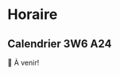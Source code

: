 # Horaire

## Calendrier 3W6 A24

🚧 À venir!

<!--
| Date |          |
| :--------------- |:---------------:|
| Jeudi, 5 octobre | Examen intra |
| Vendredi, 6 octobre | Remise TP1 |
| Dimanche, 19 novembre | Remise TP2 |
| Jeudi, 21 décembre | Examen final |

- Séance 1: Jeudi, 24 août
- Séance 2: Lundi, 28 août
- Séance 3: Jeudi, 31 août
- Séance 4: Mardi, 5 septembre
- Séance 5: Jeudi, 7 septembre
- Séance 6: Lundi, 11 septembre
- Séance 7: Jeudi, 14 septembre
- Séance 8: Lundi, 18 septembre
- Séance 9: Jeudi, 21 septembre
- Séance 10: Lundi, 25 septembre
- Séance 11: Jeudi, 28 septembre
- Séance 12: Lundi, 2 octobre
- Séance 13: Jeudi, 5 octobre (Examen Intra)
- Vendredi, 6 octobre minuit (Remise TP1)
- Semaine de relâche
- Séance 14: Lundi, 16 octobre
- Séance 15: Jeudi, 19 octobre
- Séance 16: Lundi, 23 octobre
- Séance 17: Jeudi, 26 octobre
- Séance 18: Lundi, 30 octobre
- Séance 19: Jeudi, 2 novembre
- Séance 20: Lundi, 6 novembre
- Séance 21: Jeudi, 9 novembre
- Séance 22: Lundi, 13 novembre
- Séance 23: Jeudi, 16 novembre
- Dimanche, 19 novembre minuit (Remise TP2)
- Séance 24: Lundi, 20 novembre
- Séance annulée: Jeudi, 23 novembre (Grève)
- Séance 25: Lundi, 27 novembre
- Séance 26: Jeudi, 30 novembre
- Séance 27: Lundi, 4 décembre
- Séance annulé: Jeudi, 7 décembre (JR)
- Séance 29: Jeudi, 21 décembre (Révision)
- Séance 30: Vendredi, 22 décembre (Examen Final)

-->
